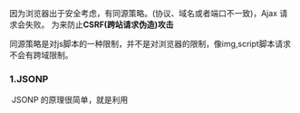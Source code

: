 因为浏览器出于安全考虑，有同源策略。(协议、域名或者端口不一致)，Ajax 请求会失败。
为来防止**CSRF(跨站请求伪造)攻击**

同源策略是对js脚本的一种限制，并不是对浏览器的限制，像img,script脚本请求不会有跨域限制。

### 1.JSONP
​    JSONP 的原理很简单，就是利用 <script> 标签没有跨域限制的漏洞。
​    通过 <script> 标签指向一个需要访问的地址并提供一个回调函数来接收数据当需要通讯时。

```js
<script src="http://domain/api?param1=a&param2=b&callback=jsonp"></script>
    <script>
        function jsonp(data) {
        	console.log(data)
    	}
    </script>
```

​     JSONP 使用简单且兼容性不错，但是只限于` get` 请求。

### 2.CORS (跨域资源共享)

- 后端配置,设置A-C-A系列的header

```
'Access-Control-Allow-Origin' '*';                    # 全局变量获得当前请求origin，带cookie的请求不支持*
'Access-Control-Allow-Credentials' 'true';            # 为 true 可带上 cookie
'Access-Control-Allow-Methods' 'GET, POST, OPTIONS';  # 允许请求方法
'Access-Control-Allow-Headers' 'X-Requested-With';    # 允许请求的 header，可以为 *
```

- nginx配置

  ```
    server {
      listen       8089;  #服务端口
      server_name  localhost;  #服务名
      root   html;    #web根目录
      # cors
      add_header Access-Control-Allow-Origin '*';  
      add_header Access-Control-Allow-Credentials "true";
  	add_header Access-Control-Allow-Methods 'GET, POST, OPTIONS';
  	add_header Access-Control-Allow-Headers  '*';
  
      #反向代理请求http://localhost:8080/api，将该请求转发http://localhost:3000/api
      location /api {
          proxy_pass http://localhost:3000/api;
      }
  }
  
  ```

  

​    CORS 需要浏览器和后端同时支持。IE 8 和 9 需要通过 XDomainRequest 来实现。（一般后端配置就行了）

```
CORS字段介绍：
（1）Access-Control-Allow-Origin
    必须要写，表示哪些客户端的域名的请求可以接受。
    '*'表示任何域名
（2）Access-Control-Allow-Methods
    必须要写，它的值是逗号分隔的一个字符串，表明服务器支持的所有跨域请求的方法。
    注意，返回的是所有支持的方法，而不单是浏览器请求的那个方法。这是为了避免多次"预检"请求。

（3）Access-Control-Allow-Headers
    如果浏览器请求包括Access-Control-Request-Headers字段，则Access-Control-Allow-Headers字段是必需的。
    设置跨域请求允许的Headers  头信息字段,以逗号分割的字符串
    允许请求的 header，可以为 *
（4）Access-Control-Allow-Credentials
    可不写，表示是否允许发送cookie，true表示允许，默认为false
```



### 3.document.domain
​    该方式只能用于二级域名相同的情况下，比如 a.test.com 和 b.test.com 适用于该方式。

​    只需要给页面添加 document.domain = 'test.com' 表示二级域名都相同就可以实现跨域	

### 4.webpack配置proxyTable设置开发环境跨域

```js
    devServer: {
      port: 9200,   //vue开启的端口
      proxy: {
        '/api': {
          target: 'http://127.0.0.1:7002',  //请求要代理的服务器地址
          changeOrigin: true,
          pathRewrite: { '^/api': '' }  //（路径重定向）去掉求中/api 
        }
      }
    }
// target : 就是 api 的代理的实际路径
// changeOrigin: 就是是变源,必须是,
// pathRewrite : 就是路径重定向,
axios 请求 /api/demo 会被代理到  http://127.0.0.1:7002/demo
```



### 5.nginx代理跨域
### 6.iframe跨域
### 7.postMessage
​    这种方式通常用于获取嵌入页面中的第三方页面数据。一个页面发送消息，另一个页面判断来源并接收消息









JSONP 实现

```js
//原生
<script>
    var script = document.createElement('script');
    script.type = 'text/javascript';
 
    // 传参并指定回调执行函数为onBack
    script.src = 'http://www.domain2.com:8080/login?user=admin&callback=onBack';
    document.head.appendChild(script);
 
    // 回调执行函数
    function onBack(res) {
        alert(JSON.stringify(res));
    }
 </script>
 
//jquery
$.ajax({
    url: 'http://www.domain2.com:8080/login',
    type: 'get',
    dataType: 'jsonp',  // 请求方式为jsonp
    jsonpCallback: "onBack",    // 自定义回调函数名
    data: {}
});

//vue
this.$http.jsonp('http://www.domain2.com:8080/login', {
    params: {},
    jsonp: 'onBack'
}).then((res) => {
    console.log(res); 
})

//配合的后端node实现,其他服务器语言也可以
const querystring = require('querystring');
const http = require('http');
const server = http.createServer();
server.on('request', function(req, res) {
    var params = qs.parse(req.url.split('?')[1]);
    var fn = params.callback;
 
    // jsonp返回设置
    res.writeHead(200, { 'Content-Type': 'text/javascript' });
    res.write(fn + '(' + JSON.stringify(params) + ')');
 
    res.end();
});
server.listen('8080');

//jsoup缺点只能实现get请求

```


